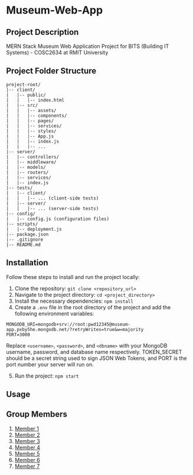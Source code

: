 # Museum-Web-App 
## Project Description
MERN Stack Museum Web Application Project for BITS (Building IT Systems) - COSC2634 at RMIT University 

## Project Folder Structure
```
project-root/  
|-- client/  
|   |-- public/  
|   |   |-- index.html  
|   |-- src/  
|   |   |-- assets/  
|   |   |-- components/  
|   |   |-- pages/  
|   |   |-- services/  
|   |   |-- styles/  
|   |   |-- App.js
|   |   |-- index.js
|   |   |-- ...
|-- server/  
|   |-- controllers/  
|   |-- middleware/  
|   |-- models/  
|   |-- routers/  
|   |-- services/  
|   |-- index.js
|-- tests/  
|   |-- client/  
|   |   |-- ... (client-side tests)
|   |-- server/  
|   |   |-- ... (server-side tests)
|-- config/  
|   |-- config.js (configuration files)
|-- scripts/  
|   |-- deployment.js
|-- package.json  
|-- .gitignore  
|-- README.md  
```

## Installation

Follow these steps to install and run the project locally:

1. Clone the repository: `git clone <repository_url>`
2. Navigate to the project directory: `cd <project_directory>`
3. Install the necessary dependencies: `npm install`
4. Create a `.env` file in the root directory of the project and add the following environment variables:

```properties
MONGODB_URI=mongodb+srv://root:pwd12345@museum-app.pxby5he.mongodb.net/?retryWrites=true&w=majority
PORT=3000
```

Replace `<username>`, `<password>`, and `<dbname>` with your MongoDB username, password, and database name respectively. TOKEN_SECRET should be a secret string used to sign JSON Web Tokens, and PORT is the port number your server will run on.  

5. Run the project: `npm start`

## Usage


## Group Members
1. [Member 1]()
2. [Member 2]()
3. [Member 3]()
4. [Member 4]()
5. [Member 5]()
6. [Member 6]()
7. [Member 7]()

